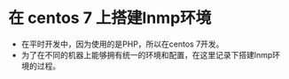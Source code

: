# 在 centos 7 上搭建lnmp环境
* 在平时开发中，因为使用的是PHP，所以在centos 7开发。
* 为了在不同的机器上能够拥有统一的环境和配置，在这里记录下搭建lnmp环境的过程。
